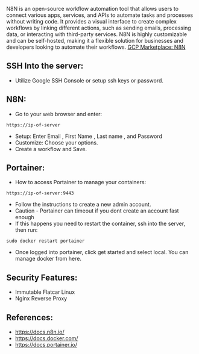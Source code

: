 N8N is an open-source workflow automation tool that allows users to connect various apps, services, and APIs to automate tasks and processes without writing code. It provides a visual interface to create complex workflows by linking different actions, such as sending emails, processing data, or interacting with third-party services. N8N is highly customizable and can be self-hosted, making it a flexible solution for businesses and developers looking to automate their workflows. [GCP Marketplace: N8N ](https://console.cloud.google.com/marketplace/product/server-build-415714/n8n)

SSH Into the server:
--------------------
* Utilize Google SSH Console or setup ssh keys or password.

N8N:
-------------------
* Go to your web browser and enter:
```
https://ip-of-server
```
* Setup: Enter Email , First Name , Last name , and Password
* Customize: Choose your options.
* Create a workflow and Save.

Portainer:
----------
* How to access Portainer to manage your containers:
``` 
https://ip-of-server:9443
```
* Follow the instructions to create a new admin account. 
* Caution - Portainer can timeout if you dont create an account fast enough
* If this happens you need to restart the container, ssh into the server, then run:  
```
sudo docker restart portainer
```
* Once logged into portainer, click get started and select local. You can manage docker from here. 

Security Features:
------------------
* Immutable Flatcar Linux
* Nginx Reverse Proxy 

References:
-------------
* https://docs.n8n.io/
* https://docs.docker.com/
* https://docs.portainer.io/
